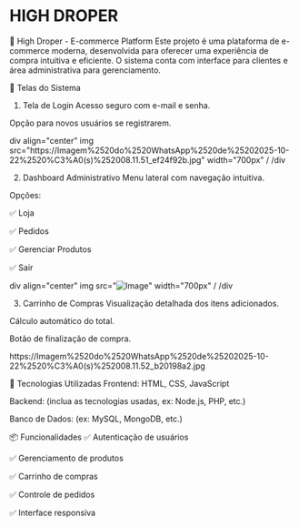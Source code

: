 # HIGH DROPER

🛒 High Droper - E-commerce Platform
Este projeto é uma plataforma de e-commerce moderna, desenvolvida para oferecer uma experiência de compra intuitiva e eficiente. O sistema conta com interface para clientes e área administrativa para gerenciamento.

📸 Telas do Sistema
1. Tela de Login
Acesso seguro com e-mail e senha.

Opção para novos usuários se registrarem.

div align="center"
img src="https://Imagem%2520do%2520WhatsApp%2520de%25202025-10-22%2520%C3%A0(s)%252008.11.51_ef24f92b.jpg" width="700px" /
/div


2. Dashboard Administrativo
Menu lateral com navegação intuitiva.

Opções:

✅ Loja

✅ Pedidos

✅ Gerenciar Produtos

✅ Sair

div align="center"
img src="![Image](https://github.com/user-attachments/assets/1a775edd-ca9a-4b75-a30e-1322e02a7df0)" width="700px" /
/div


3. Carrinho de Compras
Visualização detalhada dos itens adicionados.

Cálculo automático do total.

Botão de finalização de compra.

https://Imagem%2520do%2520WhatsApp%2520de%25202025-10-22%2520%C3%A0(s)%252008.11.52_b20198a2.jpg

🚀 Tecnologias Utilizadas
Frontend: HTML, CSS, JavaScript

Backend: (inclua as tecnologias usadas, ex: Node.js, PHP, etc.)

Banco de Dados: (ex: MySQL, MongoDB, etc.)

📦 Funcionalidades
✅ Autenticação de usuários

✅ Gerenciamento de produtos

✅ Carrinho de compras

✅ Controle de pedidos

✅ Interface responsiva
